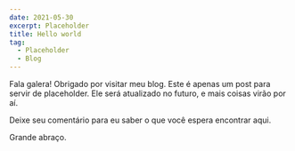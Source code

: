 ```yaml
---
date: 2021-05-30
excerpt: Placeholder
title: Hello world
tag:
  - Placeholder
  - Blog
---
```


Fala galera! Obrigado por visitar meu blog. Este é apenas um post para servir de placeholder. Ele será atualizado no futuro, e mais coisas virão por aí.

Deixe seu comentário para eu saber o que você espera encontrar aqui.

Grande abraço.